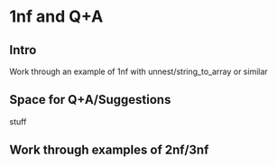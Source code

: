 # 1nf and Q+A

## Intro

Work through an example of 1nf with unnest/string_to_array or similar

## Space for Q+A/Suggestions

stuff

## Work through examples of 2nf/3nf
